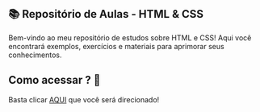 ## 📚 Repositório de Aulas - HTML & CSS

Bem-vindo ao meu repositório de estudos sobre HTML e CSS! Aqui você encontrará exemplos, exercícios e materiais para aprimorar seus conhecimentos.

## Como acessar ? 🤔

Basta clicar [AQUI](https://paulocesargit.github.io/Aulas-Html-CSS/Index.html) que você será direcionado!
